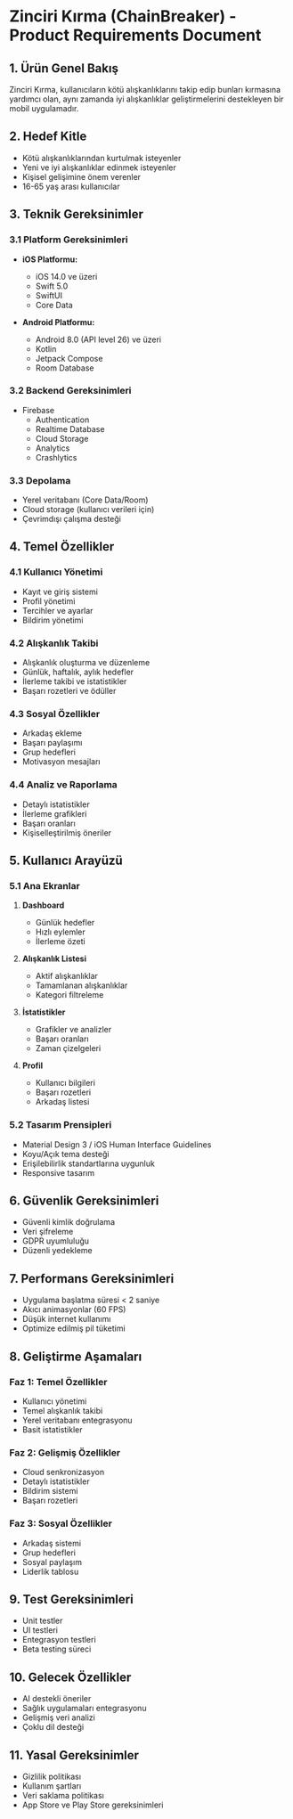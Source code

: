 # Zinciri Kırma (ChainBreaker) - Product Requirements Document

## 1. Ürün Genel Bakış
Zinciri Kırma, kullanıcıların kötü alışkanlıklarını takip edip bunları kırmasına yardımcı olan, aynı zamanda iyi alışkanlıklar geliştirmelerini destekleyen bir mobil uygulamadır.

## 2. Hedef Kitle
- Kötü alışkanlıklarından kurtulmak isteyenler
- Yeni ve iyi alışkanlıklar edinmek isteyenler
- Kişisel gelişimine önem verenler
- 16-65 yaş arası kullanıcılar

## 3. Teknik Gereksinimler

### 3.1 Platform Gereksinimleri
- **iOS Platformu:**
  - iOS 14.0 ve üzeri
  - Swift 5.0
  - SwiftUI
  - Core Data

- **Android Platformu:**
  - Android 8.0 (API level 26) ve üzeri
  - Kotlin
  - Jetpack Compose
  - Room Database

### 3.2 Backend Gereksinimleri
- Firebase
  - Authentication
  - Realtime Database
  - Cloud Storage
  - Analytics
  - Crashlytics

### 3.3 Depolama
- Yerel veritabanı (Core Data/Room)
- Cloud storage (kullanıcı verileri için)
- Çevrimdışı çalışma desteği

## 4. Temel Özellikler

### 4.1 Kullanıcı Yönetimi
- Kayıt ve giriş sistemi
- Profil yönetimi
- Tercihler ve ayarlar
- Bildirim yönetimi

### 4.2 Alışkanlık Takibi
- Alışkanlık oluşturma ve düzenleme
- Günlük, haftalık, aylık hedefler
- İlerleme takibi ve istatistikler
- Başarı rozetleri ve ödüller

### 4.3 Sosyal Özellikler
- Arkadaş ekleme
- Başarı paylaşımı
- Grup hedefleri
- Motivasyon mesajları

### 4.4 Analiz ve Raporlama
- Detaylı istatistikler
- İlerleme grafikleri
- Başarı oranları
- Kişiselleştirilmiş öneriler

## 5. Kullanıcı Arayüzü

### 5.1 Ana Ekranlar
1. **Dashboard**
   - Günlük hedefler
   - Hızlı eylemler
   - İlerleme özeti

2. **Alışkanlık Listesi**
   - Aktif alışkanlıklar
   - Tamamlanan alışkanlıklar
   - Kategori filtreleme

3. **İstatistikler**
   - Grafikler ve analizler
   - Başarı oranları
   - Zaman çizelgeleri

4. **Profil**
   - Kullanıcı bilgileri
   - Başarı rozetleri
   - Arkadaş listesi

### 5.2 Tasarım Prensipleri
- Material Design 3 / iOS Human Interface Guidelines
- Koyu/Açık tema desteği
- Erişilebilirlik standartlarına uygunluk
- Responsive tasarım

## 6. Güvenlik Gereksinimleri
- Güvenli kimlik doğrulama
- Veri şifreleme
- GDPR uyumluluğu
- Düzenli yedekleme

## 7. Performans Gereksinimleri
- Uygulama başlatma süresi < 2 saniye
- Akıcı animasyonlar (60 FPS)
- Düşük internet kullanımı
- Optimize edilmiş pil tüketimi

## 8. Geliştirme Aşamaları

### Faz 1: Temel Özellikler
- Kullanıcı yönetimi
- Temel alışkanlık takibi
- Yerel veritabanı entegrasyonu
- Basit istatistikler

### Faz 2: Gelişmiş Özellikler
- Cloud senkronizasyon
- Detaylı istatistikler
- Bildirim sistemi
- Başarı rozetleri

### Faz 3: Sosyal Özellikler
- Arkadaş sistemi
- Grup hedefleri
- Sosyal paylaşım
- Liderlik tablosu

## 9. Test Gereksinimleri
- Unit testler
- UI testleri
- Entegrasyon testleri
- Beta testing süreci

## 10. Gelecek Özellikler
- AI destekli öneriler
- Sağlık uygulamaları entegrasyonu
- Gelişmiş veri analizi
- Çoklu dil desteği

## 11. Yasal Gereksinimler
- Gizlilik politikası
- Kullanım şartları
- Veri saklama politikası
- App Store ve Play Store gereksinimleri 